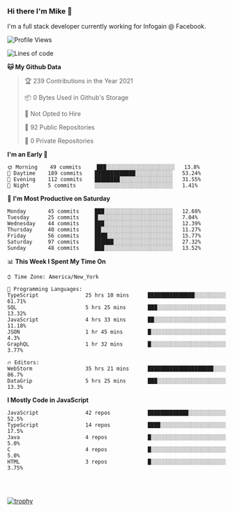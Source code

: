 ### Hi there I'm Mike 👋
I'm a full stack developer currently working for Infogain @ Facebook.

<!--START_SECTION:waka-->
![Profile Views](http://img.shields.io/badge/Profile%20Views-0-blue)

![Lines of code](https://img.shields.io/badge/From%20Hello%20World%20I%27ve%20Written-1.2%20million%20lines%20of%20code-blue)

**🐱 My Github Data** 

> 🏆 239 Contributions in the Year 2021
 > 
> 📦 0 Bytes Used in Github's Storage 
 > 
> 🚫 Not Opted to Hire
 > 
> 📜 92 Public Repositories 
 > 
> 🔑 0 Private Repositories  
 > 
**I'm an Early 🐤** 

```text
🌞 Morning    49 commits     ███░░░░░░░░░░░░░░░░░░░░░░   13.8% 
🌆 Daytime    189 commits    █████████████░░░░░░░░░░░░   53.24% 
🌃 Evening    112 commits    ████████░░░░░░░░░░░░░░░░░   31.55% 
🌙 Night      5 commits      ░░░░░░░░░░░░░░░░░░░░░░░░░   1.41%

```
📅 **I'm Most Productive on Saturday** 

```text
Monday       45 commits     ███░░░░░░░░░░░░░░░░░░░░░░   12.68% 
Tuesday      25 commits     █░░░░░░░░░░░░░░░░░░░░░░░░   7.04% 
Wednesday    44 commits     ███░░░░░░░░░░░░░░░░░░░░░░   12.39% 
Thursday     40 commits     ██░░░░░░░░░░░░░░░░░░░░░░░   11.27% 
Friday       56 commits     ████░░░░░░░░░░░░░░░░░░░░░   15.77% 
Saturday     97 commits     ██████░░░░░░░░░░░░░░░░░░░   27.32% 
Sunday       48 commits     ███░░░░░░░░░░░░░░░░░░░░░░   13.52%

```


📊 **This Week I Spent My Time On** 

```text
⌚︎ Time Zone: America/New_York

💬 Programming Languages: 
TypeScript               25 hrs 10 mins      ███████████████░░░░░░░░░░   61.71% 
SQL                      5 hrs 25 mins       ███░░░░░░░░░░░░░░░░░░░░░░   13.32% 
JavaScript               4 hrs 33 mins       ██░░░░░░░░░░░░░░░░░░░░░░░   11.18% 
JSON                     1 hr 45 mins        █░░░░░░░░░░░░░░░░░░░░░░░░   4.3% 
GraphQL                  1 hr 32 mins        █░░░░░░░░░░░░░░░░░░░░░░░░   3.77%

🔥 Editors: 
WebStorm                 35 hrs 21 mins      █████████████████████░░░░   86.7% 
DataGrip                 5 hrs 25 mins       ███░░░░░░░░░░░░░░░░░░░░░░   13.3%

```

**I Mostly Code in JavaScript** 

```text
JavaScript               42 repos            █████████████░░░░░░░░░░░░   52.5% 
TypeScript               14 repos            ████░░░░░░░░░░░░░░░░░░░░░   17.5% 
Java                     4 repos             █░░░░░░░░░░░░░░░░░░░░░░░░   5.0% 
C                        4 repos             █░░░░░░░░░░░░░░░░░░░░░░░░   5.0% 
HTML                     3 repos             █░░░░░░░░░░░░░░░░░░░░░░░░   3.75%

```



<!--END_SECTION:waka-->

##### &nbsp;
[![trophy](https://github-profile-trophy.vercel.app/?username=uptonm&theme=dracula)](https://github.com/ryo-ma/github-profile-trophy)
